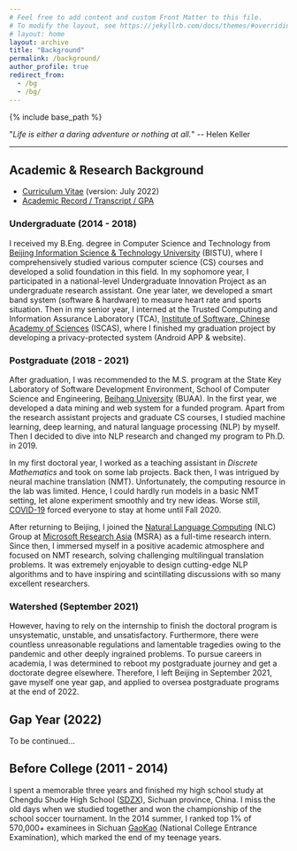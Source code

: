 ```yaml
---
# Feel free to add content and custom Front Matter to this file.
# To modify the layout, see https://jekyllrb.com/docs/themes/#overriding-theme-defaults
# layout: home
layout: archive
title: "Background"
permalink: /background/
author_profile: true
redirect_from:
  - /bg
  - /bg/
---
```


{% include base_path %}

<script src="https://polyfill.io/v3/polyfill.min.js?features=es6"></script>
<script id="MathJax-script" async src="https://cdn.jsdelivr.net/npm/mathjax@3/es5/tex-mml-chtml.js"></script>
<script>
MathJax = {
  tex: {
    inlineMath: [['$', '$']],
    processEscapes: true
  }
};
</script>

"*Life is either a daring adventure or nothing at all.*" -- Helen Keller

---

## Academic & Research Background

<!-- * [Curriculum Vitae](https://yuweiyin.github.io/cv/) ([CV PDF](https://yuweiyin.github.io/files/cv/CV-YuweiYin-Joey.pdf)) (version: July 2022) -->
* [Curriculum Vitae](https://yuweiyin.github.io/files/cv/CV-YuweiYin-Joey.pdf) (version: July 2022)
* [Academic Record / Transcript / GPA](https://yuweiyin.github.io/gpa/)

### Undergraduate (2014 - 2018)

I received my B.Eng. degree in Computer Science and Technology from [Beijing Information Science & Technology University](https://english.bistu.edu.cn/) (BISTU), where I comprehensively studied various computer science (CS) courses and developed a solid foundation in this field. In my sophomore year, I participated in a national-level Undergraduate Innovation Project as an undergraduate research assistant. One year later, we developed a smart band system (software & hardware) to measure heart rate and sports situation. Then in my senior year, I interned at the Trusted Computing and Information Assurance Laboratory (TCA), [Institute of Software, Chinese Academy of Sciences](http://english.is.cas.cn/) (ISCAS), where I finished my graduation project by developing a privacy-protected system (Android APP & website).
<!-- where I finished my graduation project by developing a privacy-protected system (Android APP & website) and won an excellent award -->
<!-- One year later, we developed a smart band system (software & hardware) to measure the heart rate and sports situation and published a journal paper. -->
<!-- where I finished my graduation project (excellent award) by developing a privacy-protected system (Android APP & website) based on single sign-on (SSO) and OAuth 2.0 & OpenID Connect. -->

### Postgraduate (2018 - 2021)

After graduation, I was recommended to the M.S. program at the State Key Laboratory of Software Development Environment, School of Computer Science and Engineering, [Beihang University](https://ev.buaa.edu.cn/) (BUAA). In the first year, we developed a data mining and web system for a funded program. Apart from the research assistant projects and graduate CS courses, I studied machine learning, deep learning, and natural language processing (NLP) by myself. Then I decided to dive into NLP research and changed my program to Ph.D. in 2019.

In my first doctoral year, I worked as a teaching assistant in *Discrete Mathematics* and took on some lab projects. Back then, I was intrigued by neural machine translation (NMT). Unfortunately, the computing resource in the lab was limited. Hence, I could hardly run models in a basic NMT setting, let alone experiment smoothly and try new ideas. Worse still, [COVID-19](https://en.wikipedia.org/wiki/COVID-19) forced everyone to stay at home until Fall 2020.

<!-- I decided to take an internship in the research group of a technology company with adequate computing resources. Then -->
After returning to Beijing, I joined the [Natural Language Computing](https://www.microsoft.com/en-us/research/group/natural-language-computing/) (NLC) Group at [Microsoft Research Asia](https://www.microsoft.com/en-us/research/lab/microsoft-research-asia/) (MSRA) as a full-time research intern. Since then, I immersed myself in a positive academic atmosphere and focused on NMT research, solving challenging multilingual translation problems. It was extremely enjoyable to design cutting-edge NLP algorithms and to have inspiring and scintillating discussions with so many excellent researchers.

### Watershed (September 2021)

However, having to rely on the internship to finish the doctoral program is unsystematic, unstable, and unsatisfactory. Furthermore, there were countless unreasonable regulations and lamentable tragedies owing to the pandemic and other deeply ingrained problems. To pursue careers in academia, I was determined to reboot my postgraduate journey and get a doctorate degree elsewhere. Therefore, I left Beijing in September 2021, gave myself one year gap, and applied to oversea postgraduate programs at the end of 2022.

<!-- One who lived there could vividly tell how miserable the environment was. -->
<!-- To pursue careers in academia, I was determined to reboot my postgraduate journey and get a doctorate degree elsewhere, such as in America. Since Beihang University was the top target of the [Presidential Proclamation 10043](https://en.wikipedia.org/wiki/Proclamation_10043) (PP 10043), I chose to forgo the postgraduate degree there in order to have a better chance of getting the VISA and admission. -->

## Gap Year (2022)

To be continued...

## Before College (2011 - 2014)

I spent a memorable three years and finished my high school study at Chengdu Shude High School ([SDZX](http://www.sdzx.net/)), Sichuan province, China. I miss the old days when we studied together and won the championship of the school soccer tournament. In the 2014 summer, I ranked top 1% of 570,000+ examinees in Sichuan [GaoKao](https://en.wikipedia.org/wiki/Gaokao) (National College Entrance Examination), which marked the end of my teenage years.

